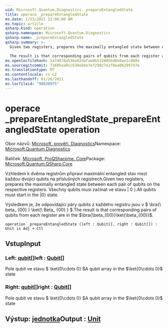 ```yaml
---
uid: Microsoft.Quantum.Diagnostics._prepareEntangledState
title: operace _prepareEntangledState
ms.date: 1/23/2021 12:00:00 AM
ms.topic: article
qsharp.kind: operation
qsharp.namespace: Microsoft.Quantum.Diagnostics
qsharp.name: _prepareEntangledState
qsharp.summary: >-
  Given two registers, prepares the maximally entangled state between each pair of qubits on the respective registers. All qubits must start in the |0⟩ state.

  The result is that corresponding pairs of qubits from each register are in the $\bra{\beta_{00}}\ket{\beta_{00}}$.
ms.openlocfilehash: 5a74978a536a92dafae0b532805bd8e8ae1c888e
ms.sourcegitcommit: 71605ea9cc630e84e7ef29027e1f0ea06299747e
ms.translationtype: MT
ms.contentlocale: cs-CZ
ms.lasthandoff: 01/26/2021
ms.locfileid: "98830975"
---
```

# <a name="_prepareentangledstate-operation"></a><span data-ttu-id="ac647-102">operace _prepareEntangledState</span><span class="sxs-lookup"><span data-stu-id="ac647-102">_prepareEntangledState operation</span></span>

<span data-ttu-id="ac647-103">Obor názvů: [Microsoft. prověří. Diagnostics](xref:Microsoft.Quantum.Diagnostics)</span><span class="sxs-lookup"><span data-stu-id="ac647-103">Namespace: [Microsoft.Quantum.Diagnostics](xref:Microsoft.Quantum.Diagnostics)</span></span>

<span data-ttu-id="ac647-104">Balíček: [Microsoft. ProQSharpme. Core](https://nuget.org/packages/Microsoft.Quantum.QSharp.Core)</span><span class="sxs-lookup"><span data-stu-id="ac647-104">Package: [Microsoft.Quantum.QSharp.Core](https://nuget.org/packages/Microsoft.Quantum.QSharp.Core)</span></span>


<span data-ttu-id="ac647-105">Vzhledem k dvěma registrům připraví maximální entangled stav mezi každou dvojici qubits na příslušných registrech.</span><span class="sxs-lookup"><span data-stu-id="ac647-105">Given two registers, prepares the maximally entangled state between each pair of qubits on the respective registers.</span></span>
<span data-ttu-id="ac647-106">Všechny qubits musí začínat ve stavu | 0 ⟩.</span><span class="sxs-lookup"><span data-stu-id="ac647-106">All qubits must start in the |0⟩ state.</span></span>

<span data-ttu-id="ac647-107">Výsledkem je, že odpovídající páry qubits z každého registru jsou v $ \bra{\ beta_ {00} } \ket{\ Beta_ {00} } $.</span><span class="sxs-lookup"><span data-stu-id="ac647-107">The result is that corresponding pairs of qubits from each register are in the $\bra{\beta_{00}}\ket{\beta_{00}}$.</span></span>

```qsharp
operation _prepareEntangledState (left : Qubit[], right : Qubit[]) : Unit is Adj + Ctl
```


## <a name="input"></a><span data-ttu-id="ac647-108">Vstup</span><span class="sxs-lookup"><span data-stu-id="ac647-108">Input</span></span>

### <a name="left--qubit"></a><span data-ttu-id="ac647-109">Left: [qubit](xref:microsoft.quantum.lang-ref.qubit)[]</span><span class="sxs-lookup"><span data-stu-id="ac647-109">left : [Qubit](xref:microsoft.quantum.lang-ref.qubit)[]</span></span>

<span data-ttu-id="ac647-110">Pole qubit ve stavu $ \ket{0\cdots 0} $</span><span class="sxs-lookup"><span data-stu-id="ac647-110">A qubit array in the $\ket{0\cdots 0}$ state</span></span>


### <a name="right--qubit"></a><span data-ttu-id="ac647-111">Right: [qubit](xref:microsoft.quantum.lang-ref.qubit)[]</span><span class="sxs-lookup"><span data-stu-id="ac647-111">right : [Qubit](xref:microsoft.quantum.lang-ref.qubit)[]</span></span>

<span data-ttu-id="ac647-112">Pole qubit ve stavu $ \ket{0\cdots 0} $</span><span class="sxs-lookup"><span data-stu-id="ac647-112">A qubit array in the $\ket{0\cdots 0}$ state</span></span>



## <a name="output--unit"></a><span data-ttu-id="ac647-113">Výstup: [jednotka](xref:microsoft.quantum.lang-ref.unit)</span><span class="sxs-lookup"><span data-stu-id="ac647-113">Output : [Unit](xref:microsoft.quantum.lang-ref.unit)</span></span>

